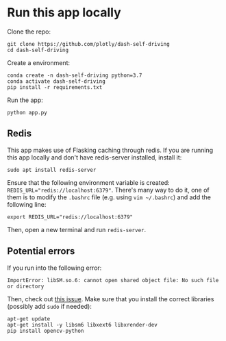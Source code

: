# Run this app locally

Clone the repo:
```
git clone https://github.com/plotly/dash-self-driving
cd dash-self-driving
```

Create a environment:
```
conda create -n dash-self-driving python=3.7
conda activate dash-self-driving
pip install -r requirements.txt
```

Run the app:
```
python app.py
```

## Redis

This app makes use of Flasking caching through redis. If you are running this app locally and don't have redis-server installed, install it:
```
sudo apt install redis-server
```

Ensure that the following environment variable is created: `REDIS_URL="redis://localhost:6379"`. There's many way to do it, one of them is to modify the `.bashrc` file (e.g. using `vim ~/.bashrc`) and add the following line:
```
export REDIS_URL="redis://localhost:6379"
```

Then, open a new terminal and run `redis-server`.


## Potential errors

If you run into the following error:
```
ImportError: libSM.so.6: cannot open shared object file: No such file or directory
```

Then, check out [this issue](https://github.com/NVIDIA/nvidia-docker/issues/864). Make sure that you install the correct libraries (possibly add `sudo` if needed):
```
apt-get update
apt-get install -y libsm6 libxext6 libxrender-dev
pip install opencv-python
```